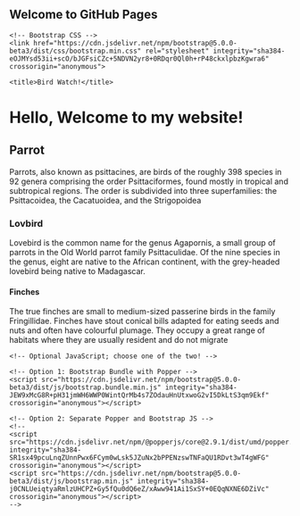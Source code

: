 ## Welcome to GitHub Pages
<!doctype html>
<html lang="en">
  <head>
    <!-- Required meta tags -->
    <meta charset="utf-8">
    <meta name="viewport" content="width=device-width, initial-scale=1">

    <!-- Bootstrap CSS -->
    <link href="https://cdn.jsdelivr.net/npm/bootstrap@5.0.0-beta3/dist/css/bootstrap.min.css" rel="stylesheet" integrity="sha384-eOJMYsd53ii+scO/bJGFsiCZc+5NDVN2yr8+0RDqr0Ql0h+rP48ckxlpbzKgwra6" crossorigin="anonymous">

    <title>Bird Watch!</title>
  </head>
  <body>
    <h1>Hello, Welcome to my website!</h1>
  <section>
  <div class="container">
  <div class="row">
    <div class="col-sm-4">
      <h2>Parrot</h2>
      <p>Parrots, also known as psittacines, are birds of the roughly 398 species in 92 genera comprising the order Psittaciformes, found mostly in tropical and subtropical regions. The order is subdivided into three superfamilies: the Psittacoidea, the Cacatuoidea, and the Strigopoidea</p>
    </div>
    <div class="col-sm-4">
      <h3>Lovbird</h3>
      <p>Lovebird is the common name for the genus Agapornis, a small group of parrots in the Old World parrot family Psittaculidae. Of the nine species in the genus, eight are native to the African continent, with the grey-headed lovebird being native to Madagascar.</p>
    </div>
    <div class="col-sm-4">
      <h4>Finches</h4>
      <p>The true finches are small to medium-sized passerine birds in the family Fringillidae. Finches have stout conical bills adapted for eating seeds and nuts and often have colourful plumage. They occupy a great range of habitats where they are usually resident and do not migrate</p>
    </div>
  </div>
</div>
</section>

    <!-- Optional JavaScript; choose one of the two! -->

    <!-- Option 1: Bootstrap Bundle with Popper -->
    <script src="https://cdn.jsdelivr.net/npm/bootstrap@5.0.0-beta3/dist/js/bootstrap.bundle.min.js" integrity="sha384-JEW9xMcG8R+pH31jmWH6WWP0WintQrMb4s7ZOdauHnUtxwoG2vI5DkLtS3qm9Ekf" crossorigin="anonymous"></script>

    <!-- Option 2: Separate Popper and Bootstrap JS -->
    <!--
    <script src="https://cdn.jsdelivr.net/npm/@popperjs/core@2.9.1/dist/umd/popper.min.js" integrity="sha384-SR1sx49pcuLnqZUnnPwx6FCym0wLsk5JZuNx2bPPENzswTNFaQU1RDvt3wT4gWFG" crossorigin="anonymous"></script>
    <script src="https://cdn.jsdelivr.net/npm/bootstrap@5.0.0-beta3/dist/js/bootstrap.min.js" integrity="sha384-j0CNLUeiqtyaRmlzUHCPZ+Gy5fQu0dQ6eZ/xAww941Ai1SxSY+0EQqNXNE6DZiVc" crossorigin="anonymous"></script>
    -->
  </body>
</html>
